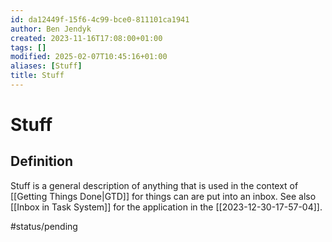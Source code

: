 ```yaml
---
id: da12449f-15f6-4c99-bce0-811101ca1941
author: Ben Jendyk
created: 2023-11-16T17:08:00+01:00
tags: []
modified: 2025-02-07T10:45:16+01:00
aliases: [Stuff]
title: Stuff
---
```


# Stuff

## Definition

Stuff is a general description of anything that is used in the context of [[Getting Things Done|GTD]] for things can are put into an inbox. See also [[Inbox in Task System]] for the application in the [[2023-12-30-17-57-04]].


#status/pending